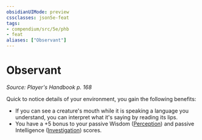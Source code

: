 ```yaml
---
obsidianUIMode: preview
cssclasses: json5e-feat
tags:
- compendium/src/5e/phb
- feat
aliases: ["Observant"]
---
```

# Observant
*Source: Player's Handbook p. 168*  

Quick to notice details of your environment, you gain the following benefits:

- If you can see a creature's mouth while it is speaking a language you understand, you can interpret what it's saying by reading its lips.  
- You have a +5 bonus to your passive Wisdom ([Perception](2-Mechanics/CLI/rules/skills.md#Perception)) and passive Intelligence ([Investigation](2-Mechanics/CLI/rules/skills.md#Investigation)) scores.